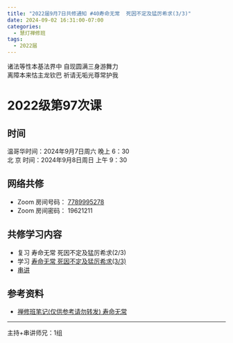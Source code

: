 ```yaml
---
title: "2022届9月7日共修通知 #40寿命无常  死因不定及猛厉希求(3/3)"
date: 2024-09-02 16:31:00-07:00
categories:
  - 慧灯禅修班
tags:
  - 2022届
---
```

诸法等性本基法界中 自现圆满三身游舞力\
离障本来怙主龙钦巴 祈请无垢光尊常护我

# 2022级第97次课

## 时间

温哥华时间：2024年9月7日周六 晚上 6：30\
北  京 时间：2024年9月8日周日 上午 9：30

## 网络共修

* Zoom 房间号码： [7789995278](https://us02web.zoom.us/j/7789995278?pwd=VjZmbWJFY2k2K0E5RVB2cTNIQmhqUT09)
* Zoom 房间密码： 19621211

## 共修学习内容

* 复习 寿命无常 死因不定及猛厉希求(2/3)
* 学习 [寿命无常 死因不定及猛厉希求(3/3)](https://www.huidengchanxiu.net/4jx/2wc/11)
* [串讲](https://box.hdcxb.net/%E5%85%B6%E4%BB%96%E8%B5%84%E6%96%99/f/2022%E5%B1%8A)


## 参考资料

* [禅修班笔记(仅供参考请勿转发) 寿命无常](https://bj.cxb123.cc/2wc/)
- - -


主持+串讲师兄：1组
